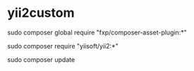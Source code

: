 # yii2custom

sudo composer global require "fxp/composer-asset-plugin:*"

sudo composer require "yiisoft/yii2:*"

sudo composer update